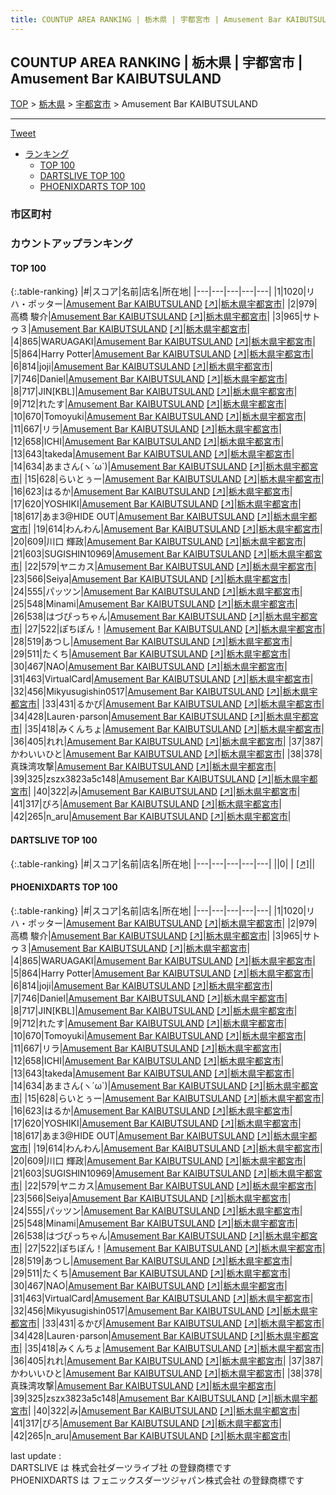 ```yaml
---
title: COUNTUP AREA RANKING | 栃木県 | 宇都宮市 | Amusement Bar KAIBUTSULAND
---
```

## COUNTUP AREA RANKING | 栃木県 | 宇都宮市 | Amusement Bar KAIBUTSULAND

[TOP](/darts/rank/) > [栃木県](/darts/rank/栃木県/) > [宇都宮市](/darts/rank/栃木県/宇都宮市/) > Amusement Bar KAIBUTSULAND

___

<a href="https://twitter.com/share?ref_src=twsrc%5Etfw" data-text="COUNTUP AREA RANKING | 栃木県宇都宮市Amusement Bar KAIBUTSULAND" class="twitter-share-button" data-hashtags="DARTSLIVE,PHOENIXDARTS,darts,ダーツ" data-show-count="false">Tweet</a>

* [ランキング](#カウントアップランキング)
    * [TOP 100](#top-100)
    * [DARTSLIVE TOP 100](#dartslive-top-100)
    * [PHOENIXDARTS TOP 100](#phoenixdarts-top-100)

### 市区町村

<ul>

</ul>

### カウントアップランキング

#### TOP 100



{:.table-ranking}
|#|スコア|名前|店名|所在地|
|---|---|---|---|---|
|1|1020|<span class="rank-name-pd">リハ・ポッター</span>|<a href="/darts/rank/shops/79660.html">Amusement Bar KAIBUTSULAND</a> <a href="https://vs.phoenixdarts.com/jp/shop/shopDetailInfo/s_79660?s_seq=79660">[↗]</a>|<a href="/darts/rank/栃木県/宇都宮市">栃木県宇都宮市</a>|
|2|979|<span class="rank-name-pd"><span class="pro-icon-pd"></span>高橋 駿介</span>|<a href="/darts/rank/shops/79660.html">Amusement Bar KAIBUTSULAND</a> <a href="https://vs.phoenixdarts.com/jp/shop/shopDetailInfo/s_79660?s_seq=79660">[↗]</a>|<a href="/darts/rank/栃木県/宇都宮市">栃木県宇都宮市</a>|
|3|965|<span class="rank-name-pd">サトゥ３</span>|<a href="/darts/rank/shops/79660.html">Amusement Bar KAIBUTSULAND</a> <a href="https://vs.phoenixdarts.com/jp/shop/shopDetailInfo/s_79660?s_seq=79660">[↗]</a>|<a href="/darts/rank/栃木県/宇都宮市">栃木県宇都宮市</a>|
|4|865|<span class="rank-name-pd">WARUAGAKI</span>|<a href="/darts/rank/shops/79660.html">Amusement Bar KAIBUTSULAND</a> <a href="https://vs.phoenixdarts.com/jp/shop/shopDetailInfo/s_79660?s_seq=79660">[↗]</a>|<a href="/darts/rank/栃木県/宇都宮市">栃木県宇都宮市</a>|
|5|864|<span class="rank-name-pd">Harry Potter</span>|<a href="/darts/rank/shops/79660.html">Amusement Bar KAIBUTSULAND</a> <a href="https://vs.phoenixdarts.com/jp/shop/shopDetailInfo/s_79660?s_seq=79660">[↗]</a>|<a href="/darts/rank/栃木県/宇都宮市">栃木県宇都宮市</a>|
|6|814|<span class="rank-name-pd">joji</span>|<a href="/darts/rank/shops/79660.html">Amusement Bar KAIBUTSULAND</a> <a href="https://vs.phoenixdarts.com/jp/shop/shopDetailInfo/s_79660?s_seq=79660">[↗]</a>|<a href="/darts/rank/栃木県/宇都宮市">栃木県宇都宮市</a>|
|7|746|<span class="rank-name-pd">Daniel</span>|<a href="/darts/rank/shops/79660.html">Amusement Bar KAIBUTSULAND</a> <a href="https://vs.phoenixdarts.com/jp/shop/shopDetailInfo/s_79660?s_seq=79660">[↗]</a>|<a href="/darts/rank/栃木県/宇都宮市">栃木県宇都宮市</a>|
|8|717|<span class="rank-name-pd">JIN[KBL]</span>|<a href="/darts/rank/shops/79660.html">Amusement Bar KAIBUTSULAND</a> <a href="https://vs.phoenixdarts.com/jp/shop/shopDetailInfo/s_79660?s_seq=79660">[↗]</a>|<a href="/darts/rank/栃木県/宇都宮市">栃木県宇都宮市</a>|
|9|712|<span class="rank-name-pd">れたす</span>|<a href="/darts/rank/shops/79660.html">Amusement Bar KAIBUTSULAND</a> <a href="https://vs.phoenixdarts.com/jp/shop/shopDetailInfo/s_79660?s_seq=79660">[↗]</a>|<a href="/darts/rank/栃木県/宇都宮市">栃木県宇都宮市</a>|
|10|670|<span class="rank-name-pd">Tomoyuki</span>|<a href="/darts/rank/shops/79660.html">Amusement Bar KAIBUTSULAND</a> <a href="https://vs.phoenixdarts.com/jp/shop/shopDetailInfo/s_79660?s_seq=79660">[↗]</a>|<a href="/darts/rank/栃木県/宇都宮市">栃木県宇都宮市</a>|
|11|667|<span class="rank-name-pd">リラ</span>|<a href="/darts/rank/shops/79660.html">Amusement Bar KAIBUTSULAND</a> <a href="https://vs.phoenixdarts.com/jp/shop/shopDetailInfo/s_79660?s_seq=79660">[↗]</a>|<a href="/darts/rank/栃木県/宇都宮市">栃木県宇都宮市</a>|
|12|658|<span class="rank-name-pd">ICHI</span>|<a href="/darts/rank/shops/79660.html">Amusement Bar KAIBUTSULAND</a> <a href="https://vs.phoenixdarts.com/jp/shop/shopDetailInfo/s_79660?s_seq=79660">[↗]</a>|<a href="/darts/rank/栃木県/宇都宮市">栃木県宇都宮市</a>|
|13|643|<span class="rank-name-pd">takeda</span>|<a href="/darts/rank/shops/79660.html">Amusement Bar KAIBUTSULAND</a> <a href="https://vs.phoenixdarts.com/jp/shop/shopDetailInfo/s_79660?s_seq=79660">[↗]</a>|<a href="/darts/rank/栃木県/宇都宮市">栃木県宇都宮市</a>|
|14|634|<span class="rank-name-pd">あまさん(ヽ´ω`)</span>|<a href="/darts/rank/shops/79660.html">Amusement Bar KAIBUTSULAND</a> <a href="https://vs.phoenixdarts.com/jp/shop/shopDetailInfo/s_79660?s_seq=79660">[↗]</a>|<a href="/darts/rank/栃木県/宇都宮市">栃木県宇都宮市</a>|
|15|628|<span class="rank-name-pd">らいとぅー</span>|<a href="/darts/rank/shops/79660.html">Amusement Bar KAIBUTSULAND</a> <a href="https://vs.phoenixdarts.com/jp/shop/shopDetailInfo/s_79660?s_seq=79660">[↗]</a>|<a href="/darts/rank/栃木県/宇都宮市">栃木県宇都宮市</a>|
|16|623|<span class="rank-name-pd">はるか</span>|<a href="/darts/rank/shops/79660.html">Amusement Bar KAIBUTSULAND</a> <a href="https://vs.phoenixdarts.com/jp/shop/shopDetailInfo/s_79660?s_seq=79660">[↗]</a>|<a href="/darts/rank/栃木県/宇都宮市">栃木県宇都宮市</a>|
|17|620|<span class="rank-name-pd">YOSHIKI</span>|<a href="/darts/rank/shops/79660.html">Amusement Bar KAIBUTSULAND</a> <a href="https://vs.phoenixdarts.com/jp/shop/shopDetailInfo/s_79660?s_seq=79660">[↗]</a>|<a href="/darts/rank/栃木県/宇都宮市">栃木県宇都宮市</a>|
|18|617|<span class="rank-name-pd">あま3@HIDE OUT</span>|<a href="/darts/rank/shops/79660.html">Amusement Bar KAIBUTSULAND</a> <a href="https://vs.phoenixdarts.com/jp/shop/shopDetailInfo/s_79660?s_seq=79660">[↗]</a>|<a href="/darts/rank/栃木県/宇都宮市">栃木県宇都宮市</a>|
|19|614|<span class="rank-name-pd">わんわん</span>|<a href="/darts/rank/shops/79660.html">Amusement Bar KAIBUTSULAND</a> <a href="https://vs.phoenixdarts.com/jp/shop/shopDetailInfo/s_79660?s_seq=79660">[↗]</a>|<a href="/darts/rank/栃木県/宇都宮市">栃木県宇都宮市</a>|
|20|609|<span class="rank-name-pd"><span class="pro-icon-pd"></span>川口 輝政</span>|<a href="/darts/rank/shops/79660.html">Amusement Bar KAIBUTSULAND</a> <a href="https://vs.phoenixdarts.com/jp/shop/shopDetailInfo/s_79660?s_seq=79660">[↗]</a>|<a href="/darts/rank/栃木県/宇都宮市">栃木県宇都宮市</a>|
|21|603|<span class="rank-name-pd">SUGISHIN10969</span>|<a href="/darts/rank/shops/79660.html">Amusement Bar KAIBUTSULAND</a> <a href="https://vs.phoenixdarts.com/jp/shop/shopDetailInfo/s_79660?s_seq=79660">[↗]</a>|<a href="/darts/rank/栃木県/宇都宮市">栃木県宇都宮市</a>|
|22|579|<span class="rank-name-pd">ヤニカス</span>|<a href="/darts/rank/shops/79660.html">Amusement Bar KAIBUTSULAND</a> <a href="https://vs.phoenixdarts.com/jp/shop/shopDetailInfo/s_79660?s_seq=79660">[↗]</a>|<a href="/darts/rank/栃木県/宇都宮市">栃木県宇都宮市</a>|
|23|566|<span class="rank-name-pd">Seiya</span>|<a href="/darts/rank/shops/79660.html">Amusement Bar KAIBUTSULAND</a> <a href="https://vs.phoenixdarts.com/jp/shop/shopDetailInfo/s_79660?s_seq=79660">[↗]</a>|<a href="/darts/rank/栃木県/宇都宮市">栃木県宇都宮市</a>|
|24|555|<span class="rank-name-pd">パッツン</span>|<a href="/darts/rank/shops/79660.html">Amusement Bar KAIBUTSULAND</a> <a href="https://vs.phoenixdarts.com/jp/shop/shopDetailInfo/s_79660?s_seq=79660">[↗]</a>|<a href="/darts/rank/栃木県/宇都宮市">栃木県宇都宮市</a>|
|25|548|<span class="rank-name-pd">Minami</span>|<a href="/darts/rank/shops/79660.html">Amusement Bar KAIBUTSULAND</a> <a href="https://vs.phoenixdarts.com/jp/shop/shopDetailInfo/s_79660?s_seq=79660">[↗]</a>|<a href="/darts/rank/栃木県/宇都宮市">栃木県宇都宮市</a>|
|26|538|<span class="rank-name-pd">はづぴっちゃん</span>|<a href="/darts/rank/shops/79660.html">Amusement Bar KAIBUTSULAND</a> <a href="https://vs.phoenixdarts.com/jp/shop/shopDetailInfo/s_79660?s_seq=79660">[↗]</a>|<a href="/darts/rank/栃木県/宇都宮市">栃木県宇都宮市</a>|
|27|522|<span class="rank-name-pd">ぽちぽん！</span>|<a href="/darts/rank/shops/79660.html">Amusement Bar KAIBUTSULAND</a> <a href="https://vs.phoenixdarts.com/jp/shop/shopDetailInfo/s_79660?s_seq=79660">[↗]</a>|<a href="/darts/rank/栃木県/宇都宮市">栃木県宇都宮市</a>|
|28|519|<span class="rank-name-pd">あつし</span>|<a href="/darts/rank/shops/79660.html">Amusement Bar KAIBUTSULAND</a> <a href="https://vs.phoenixdarts.com/jp/shop/shopDetailInfo/s_79660?s_seq=79660">[↗]</a>|<a href="/darts/rank/栃木県/宇都宮市">栃木県宇都宮市</a>|
|29|511|<span class="rank-name-pd">たくち</span>|<a href="/darts/rank/shops/79660.html">Amusement Bar KAIBUTSULAND</a> <a href="https://vs.phoenixdarts.com/jp/shop/shopDetailInfo/s_79660?s_seq=79660">[↗]</a>|<a href="/darts/rank/栃木県/宇都宮市">栃木県宇都宮市</a>|
|30|467|<span class="rank-name-pd">NAO</span>|<a href="/darts/rank/shops/79660.html">Amusement Bar KAIBUTSULAND</a> <a href="https://vs.phoenixdarts.com/jp/shop/shopDetailInfo/s_79660?s_seq=79660">[↗]</a>|<a href="/darts/rank/栃木県/宇都宮市">栃木県宇都宮市</a>|
|31|463|<span class="rank-name-pd">VirtualCard</span>|<a href="/darts/rank/shops/79660.html">Amusement Bar KAIBUTSULAND</a> <a href="https://vs.phoenixdarts.com/jp/shop/shopDetailInfo/s_79660?s_seq=79660">[↗]</a>|<a href="/darts/rank/栃木県/宇都宮市">栃木県宇都宮市</a>|
|32|456|<span class="rank-name-pd">Mikyusugishin0517</span>|<a href="/darts/rank/shops/79660.html">Amusement Bar KAIBUTSULAND</a> <a href="https://vs.phoenixdarts.com/jp/shop/shopDetailInfo/s_79660?s_seq=79660">[↗]</a>|<a href="/darts/rank/栃木県/宇都宮市">栃木県宇都宮市</a>|
|33|431|<span class="rank-name-pd">るかぴ</span>|<a href="/darts/rank/shops/79660.html">Amusement Bar KAIBUTSULAND</a> <a href="https://vs.phoenixdarts.com/jp/shop/shopDetailInfo/s_79660?s_seq=79660">[↗]</a>|<a href="/darts/rank/栃木県/宇都宮市">栃木県宇都宮市</a>|
|34|428|<span class="rank-name-pd">Lauren･parson</span>|<a href="/darts/rank/shops/79660.html">Amusement Bar KAIBUTSULAND</a> <a href="https://vs.phoenixdarts.com/jp/shop/shopDetailInfo/s_79660?s_seq=79660">[↗]</a>|<a href="/darts/rank/栃木県/宇都宮市">栃木県宇都宮市</a>|
|35|418|<span class="rank-name-pd">みくんちょ</span>|<a href="/darts/rank/shops/79660.html">Amusement Bar KAIBUTSULAND</a> <a href="https://vs.phoenixdarts.com/jp/shop/shopDetailInfo/s_79660?s_seq=79660">[↗]</a>|<a href="/darts/rank/栃木県/宇都宮市">栃木県宇都宮市</a>|
|36|405|<span class="rank-name-pd">れれ</span>|<a href="/darts/rank/shops/79660.html">Amusement Bar KAIBUTSULAND</a> <a href="https://vs.phoenixdarts.com/jp/shop/shopDetailInfo/s_79660?s_seq=79660">[↗]</a>|<a href="/darts/rank/栃木県/宇都宮市">栃木県宇都宮市</a>|
|37|387|<span class="rank-name-pd">かわいいひと</span>|<a href="/darts/rank/shops/79660.html">Amusement Bar KAIBUTSULAND</a> <a href="https://vs.phoenixdarts.com/jp/shop/shopDetailInfo/s_79660?s_seq=79660">[↗]</a>|<a href="/darts/rank/栃木県/宇都宮市">栃木県宇都宮市</a>|
|38|378|<span class="rank-name-pd">真珠湾攻撃</span>|<a href="/darts/rank/shops/79660.html">Amusement Bar KAIBUTSULAND</a> <a href="https://vs.phoenixdarts.com/jp/shop/shopDetailInfo/s_79660?s_seq=79660">[↗]</a>|<a href="/darts/rank/栃木県/宇都宮市">栃木県宇都宮市</a>|
|39|325|<span class="rank-name-pd">zszx3823a5c148</span>|<a href="/darts/rank/shops/79660.html">Amusement Bar KAIBUTSULAND</a> <a href="https://vs.phoenixdarts.com/jp/shop/shopDetailInfo/s_79660?s_seq=79660">[↗]</a>|<a href="/darts/rank/栃木県/宇都宮市">栃木県宇都宮市</a>|
|40|322|<span class="rank-name-pd">み</span>|<a href="/darts/rank/shops/79660.html">Amusement Bar KAIBUTSULAND</a> <a href="https://vs.phoenixdarts.com/jp/shop/shopDetailInfo/s_79660?s_seq=79660">[↗]</a>|<a href="/darts/rank/栃木県/宇都宮市">栃木県宇都宮市</a>|
|41|317|<span class="rank-name-pd">ぴろ</span>|<a href="/darts/rank/shops/79660.html">Amusement Bar KAIBUTSULAND</a> <a href="https://vs.phoenixdarts.com/jp/shop/shopDetailInfo/s_79660?s_seq=79660">[↗]</a>|<a href="/darts/rank/栃木県/宇都宮市">栃木県宇都宮市</a>|
|42|265|<span class="rank-name-pd">n_aru</span>|<a href="/darts/rank/shops/79660.html">Amusement Bar KAIBUTSULAND</a> <a href="https://vs.phoenixdarts.com/jp/shop/shopDetailInfo/s_79660?s_seq=79660">[↗]</a>|<a href="/darts/rank/栃木県/宇都宮市">栃木県宇都宮市</a>|


#### DARTSLIVE TOP 100



{:.table-ranking}
|#|スコア|名前|店名|所在地|
|---|---|---|---|---|
||0|<span class="rank-name-dl"> </span>|<a href="/darts/rank/shops/.html"></a> <a href="">[↗]</a>|<a href="/darts/rank//"></a>|


#### PHOENIXDARTS TOP 100



{:.table-ranking}
|#|スコア|名前|店名|所在地|
|---|---|---|---|---|
|1|1020|<span class="rank-name-pd">リハ・ポッター</span>|<a href="/darts/rank/shops/79660.html">Amusement Bar KAIBUTSULAND</a> <a href="https://vs.phoenixdarts.com/jp/shop/shopDetailInfo/s_79660?s_seq=79660">[↗]</a>|<a href="/darts/rank/栃木県/宇都宮市">栃木県宇都宮市</a>|
|2|979|<span class="rank-name-pd"><span class="pro-icon-pd"></span>高橋 駿介</span>|<a href="/darts/rank/shops/79660.html">Amusement Bar KAIBUTSULAND</a> <a href="https://vs.phoenixdarts.com/jp/shop/shopDetailInfo/s_79660?s_seq=79660">[↗]</a>|<a href="/darts/rank/栃木県/宇都宮市">栃木県宇都宮市</a>|
|3|965|<span class="rank-name-pd">サトゥ３</span>|<a href="/darts/rank/shops/79660.html">Amusement Bar KAIBUTSULAND</a> <a href="https://vs.phoenixdarts.com/jp/shop/shopDetailInfo/s_79660?s_seq=79660">[↗]</a>|<a href="/darts/rank/栃木県/宇都宮市">栃木県宇都宮市</a>|
|4|865|<span class="rank-name-pd">WARUAGAKI</span>|<a href="/darts/rank/shops/79660.html">Amusement Bar KAIBUTSULAND</a> <a href="https://vs.phoenixdarts.com/jp/shop/shopDetailInfo/s_79660?s_seq=79660">[↗]</a>|<a href="/darts/rank/栃木県/宇都宮市">栃木県宇都宮市</a>|
|5|864|<span class="rank-name-pd">Harry Potter</span>|<a href="/darts/rank/shops/79660.html">Amusement Bar KAIBUTSULAND</a> <a href="https://vs.phoenixdarts.com/jp/shop/shopDetailInfo/s_79660?s_seq=79660">[↗]</a>|<a href="/darts/rank/栃木県/宇都宮市">栃木県宇都宮市</a>|
|6|814|<span class="rank-name-pd">joji</span>|<a href="/darts/rank/shops/79660.html">Amusement Bar KAIBUTSULAND</a> <a href="https://vs.phoenixdarts.com/jp/shop/shopDetailInfo/s_79660?s_seq=79660">[↗]</a>|<a href="/darts/rank/栃木県/宇都宮市">栃木県宇都宮市</a>|
|7|746|<span class="rank-name-pd">Daniel</span>|<a href="/darts/rank/shops/79660.html">Amusement Bar KAIBUTSULAND</a> <a href="https://vs.phoenixdarts.com/jp/shop/shopDetailInfo/s_79660?s_seq=79660">[↗]</a>|<a href="/darts/rank/栃木県/宇都宮市">栃木県宇都宮市</a>|
|8|717|<span class="rank-name-pd">JIN[KBL]</span>|<a href="/darts/rank/shops/79660.html">Amusement Bar KAIBUTSULAND</a> <a href="https://vs.phoenixdarts.com/jp/shop/shopDetailInfo/s_79660?s_seq=79660">[↗]</a>|<a href="/darts/rank/栃木県/宇都宮市">栃木県宇都宮市</a>|
|9|712|<span class="rank-name-pd">れたす</span>|<a href="/darts/rank/shops/79660.html">Amusement Bar KAIBUTSULAND</a> <a href="https://vs.phoenixdarts.com/jp/shop/shopDetailInfo/s_79660?s_seq=79660">[↗]</a>|<a href="/darts/rank/栃木県/宇都宮市">栃木県宇都宮市</a>|
|10|670|<span class="rank-name-pd">Tomoyuki</span>|<a href="/darts/rank/shops/79660.html">Amusement Bar KAIBUTSULAND</a> <a href="https://vs.phoenixdarts.com/jp/shop/shopDetailInfo/s_79660?s_seq=79660">[↗]</a>|<a href="/darts/rank/栃木県/宇都宮市">栃木県宇都宮市</a>|
|11|667|<span class="rank-name-pd">リラ</span>|<a href="/darts/rank/shops/79660.html">Amusement Bar KAIBUTSULAND</a> <a href="https://vs.phoenixdarts.com/jp/shop/shopDetailInfo/s_79660?s_seq=79660">[↗]</a>|<a href="/darts/rank/栃木県/宇都宮市">栃木県宇都宮市</a>|
|12|658|<span class="rank-name-pd">ICHI</span>|<a href="/darts/rank/shops/79660.html">Amusement Bar KAIBUTSULAND</a> <a href="https://vs.phoenixdarts.com/jp/shop/shopDetailInfo/s_79660?s_seq=79660">[↗]</a>|<a href="/darts/rank/栃木県/宇都宮市">栃木県宇都宮市</a>|
|13|643|<span class="rank-name-pd">takeda</span>|<a href="/darts/rank/shops/79660.html">Amusement Bar KAIBUTSULAND</a> <a href="https://vs.phoenixdarts.com/jp/shop/shopDetailInfo/s_79660?s_seq=79660">[↗]</a>|<a href="/darts/rank/栃木県/宇都宮市">栃木県宇都宮市</a>|
|14|634|<span class="rank-name-pd">あまさん(ヽ´ω`)</span>|<a href="/darts/rank/shops/79660.html">Amusement Bar KAIBUTSULAND</a> <a href="https://vs.phoenixdarts.com/jp/shop/shopDetailInfo/s_79660?s_seq=79660">[↗]</a>|<a href="/darts/rank/栃木県/宇都宮市">栃木県宇都宮市</a>|
|15|628|<span class="rank-name-pd">らいとぅー</span>|<a href="/darts/rank/shops/79660.html">Amusement Bar KAIBUTSULAND</a> <a href="https://vs.phoenixdarts.com/jp/shop/shopDetailInfo/s_79660?s_seq=79660">[↗]</a>|<a href="/darts/rank/栃木県/宇都宮市">栃木県宇都宮市</a>|
|16|623|<span class="rank-name-pd">はるか</span>|<a href="/darts/rank/shops/79660.html">Amusement Bar KAIBUTSULAND</a> <a href="https://vs.phoenixdarts.com/jp/shop/shopDetailInfo/s_79660?s_seq=79660">[↗]</a>|<a href="/darts/rank/栃木県/宇都宮市">栃木県宇都宮市</a>|
|17|620|<span class="rank-name-pd">YOSHIKI</span>|<a href="/darts/rank/shops/79660.html">Amusement Bar KAIBUTSULAND</a> <a href="https://vs.phoenixdarts.com/jp/shop/shopDetailInfo/s_79660?s_seq=79660">[↗]</a>|<a href="/darts/rank/栃木県/宇都宮市">栃木県宇都宮市</a>|
|18|617|<span class="rank-name-pd">あま3@HIDE OUT</span>|<a href="/darts/rank/shops/79660.html">Amusement Bar KAIBUTSULAND</a> <a href="https://vs.phoenixdarts.com/jp/shop/shopDetailInfo/s_79660?s_seq=79660">[↗]</a>|<a href="/darts/rank/栃木県/宇都宮市">栃木県宇都宮市</a>|
|19|614|<span class="rank-name-pd">わんわん</span>|<a href="/darts/rank/shops/79660.html">Amusement Bar KAIBUTSULAND</a> <a href="https://vs.phoenixdarts.com/jp/shop/shopDetailInfo/s_79660?s_seq=79660">[↗]</a>|<a href="/darts/rank/栃木県/宇都宮市">栃木県宇都宮市</a>|
|20|609|<span class="rank-name-pd"><span class="pro-icon-pd"></span>川口 輝政</span>|<a href="/darts/rank/shops/79660.html">Amusement Bar KAIBUTSULAND</a> <a href="https://vs.phoenixdarts.com/jp/shop/shopDetailInfo/s_79660?s_seq=79660">[↗]</a>|<a href="/darts/rank/栃木県/宇都宮市">栃木県宇都宮市</a>|
|21|603|<span class="rank-name-pd">SUGISHIN10969</span>|<a href="/darts/rank/shops/79660.html">Amusement Bar KAIBUTSULAND</a> <a href="https://vs.phoenixdarts.com/jp/shop/shopDetailInfo/s_79660?s_seq=79660">[↗]</a>|<a href="/darts/rank/栃木県/宇都宮市">栃木県宇都宮市</a>|
|22|579|<span class="rank-name-pd">ヤニカス</span>|<a href="/darts/rank/shops/79660.html">Amusement Bar KAIBUTSULAND</a> <a href="https://vs.phoenixdarts.com/jp/shop/shopDetailInfo/s_79660?s_seq=79660">[↗]</a>|<a href="/darts/rank/栃木県/宇都宮市">栃木県宇都宮市</a>|
|23|566|<span class="rank-name-pd">Seiya</span>|<a href="/darts/rank/shops/79660.html">Amusement Bar KAIBUTSULAND</a> <a href="https://vs.phoenixdarts.com/jp/shop/shopDetailInfo/s_79660?s_seq=79660">[↗]</a>|<a href="/darts/rank/栃木県/宇都宮市">栃木県宇都宮市</a>|
|24|555|<span class="rank-name-pd">パッツン</span>|<a href="/darts/rank/shops/79660.html">Amusement Bar KAIBUTSULAND</a> <a href="https://vs.phoenixdarts.com/jp/shop/shopDetailInfo/s_79660?s_seq=79660">[↗]</a>|<a href="/darts/rank/栃木県/宇都宮市">栃木県宇都宮市</a>|
|25|548|<span class="rank-name-pd">Minami</span>|<a href="/darts/rank/shops/79660.html">Amusement Bar KAIBUTSULAND</a> <a href="https://vs.phoenixdarts.com/jp/shop/shopDetailInfo/s_79660?s_seq=79660">[↗]</a>|<a href="/darts/rank/栃木県/宇都宮市">栃木県宇都宮市</a>|
|26|538|<span class="rank-name-pd">はづぴっちゃん</span>|<a href="/darts/rank/shops/79660.html">Amusement Bar KAIBUTSULAND</a> <a href="https://vs.phoenixdarts.com/jp/shop/shopDetailInfo/s_79660?s_seq=79660">[↗]</a>|<a href="/darts/rank/栃木県/宇都宮市">栃木県宇都宮市</a>|
|27|522|<span class="rank-name-pd">ぽちぽん！</span>|<a href="/darts/rank/shops/79660.html">Amusement Bar KAIBUTSULAND</a> <a href="https://vs.phoenixdarts.com/jp/shop/shopDetailInfo/s_79660?s_seq=79660">[↗]</a>|<a href="/darts/rank/栃木県/宇都宮市">栃木県宇都宮市</a>|
|28|519|<span class="rank-name-pd">あつし</span>|<a href="/darts/rank/shops/79660.html">Amusement Bar KAIBUTSULAND</a> <a href="https://vs.phoenixdarts.com/jp/shop/shopDetailInfo/s_79660?s_seq=79660">[↗]</a>|<a href="/darts/rank/栃木県/宇都宮市">栃木県宇都宮市</a>|
|29|511|<span class="rank-name-pd">たくち</span>|<a href="/darts/rank/shops/79660.html">Amusement Bar KAIBUTSULAND</a> <a href="https://vs.phoenixdarts.com/jp/shop/shopDetailInfo/s_79660?s_seq=79660">[↗]</a>|<a href="/darts/rank/栃木県/宇都宮市">栃木県宇都宮市</a>|
|30|467|<span class="rank-name-pd">NAO</span>|<a href="/darts/rank/shops/79660.html">Amusement Bar KAIBUTSULAND</a> <a href="https://vs.phoenixdarts.com/jp/shop/shopDetailInfo/s_79660?s_seq=79660">[↗]</a>|<a href="/darts/rank/栃木県/宇都宮市">栃木県宇都宮市</a>|
|31|463|<span class="rank-name-pd">VirtualCard</span>|<a href="/darts/rank/shops/79660.html">Amusement Bar KAIBUTSULAND</a> <a href="https://vs.phoenixdarts.com/jp/shop/shopDetailInfo/s_79660?s_seq=79660">[↗]</a>|<a href="/darts/rank/栃木県/宇都宮市">栃木県宇都宮市</a>|
|32|456|<span class="rank-name-pd">Mikyusugishin0517</span>|<a href="/darts/rank/shops/79660.html">Amusement Bar KAIBUTSULAND</a> <a href="https://vs.phoenixdarts.com/jp/shop/shopDetailInfo/s_79660?s_seq=79660">[↗]</a>|<a href="/darts/rank/栃木県/宇都宮市">栃木県宇都宮市</a>|
|33|431|<span class="rank-name-pd">るかぴ</span>|<a href="/darts/rank/shops/79660.html">Amusement Bar KAIBUTSULAND</a> <a href="https://vs.phoenixdarts.com/jp/shop/shopDetailInfo/s_79660?s_seq=79660">[↗]</a>|<a href="/darts/rank/栃木県/宇都宮市">栃木県宇都宮市</a>|
|34|428|<span class="rank-name-pd">Lauren･parson</span>|<a href="/darts/rank/shops/79660.html">Amusement Bar KAIBUTSULAND</a> <a href="https://vs.phoenixdarts.com/jp/shop/shopDetailInfo/s_79660?s_seq=79660">[↗]</a>|<a href="/darts/rank/栃木県/宇都宮市">栃木県宇都宮市</a>|
|35|418|<span class="rank-name-pd">みくんちょ</span>|<a href="/darts/rank/shops/79660.html">Amusement Bar KAIBUTSULAND</a> <a href="https://vs.phoenixdarts.com/jp/shop/shopDetailInfo/s_79660?s_seq=79660">[↗]</a>|<a href="/darts/rank/栃木県/宇都宮市">栃木県宇都宮市</a>|
|36|405|<span class="rank-name-pd">れれ</span>|<a href="/darts/rank/shops/79660.html">Amusement Bar KAIBUTSULAND</a> <a href="https://vs.phoenixdarts.com/jp/shop/shopDetailInfo/s_79660?s_seq=79660">[↗]</a>|<a href="/darts/rank/栃木県/宇都宮市">栃木県宇都宮市</a>|
|37|387|<span class="rank-name-pd">かわいいひと</span>|<a href="/darts/rank/shops/79660.html">Amusement Bar KAIBUTSULAND</a> <a href="https://vs.phoenixdarts.com/jp/shop/shopDetailInfo/s_79660?s_seq=79660">[↗]</a>|<a href="/darts/rank/栃木県/宇都宮市">栃木県宇都宮市</a>|
|38|378|<span class="rank-name-pd">真珠湾攻撃</span>|<a href="/darts/rank/shops/79660.html">Amusement Bar KAIBUTSULAND</a> <a href="https://vs.phoenixdarts.com/jp/shop/shopDetailInfo/s_79660?s_seq=79660">[↗]</a>|<a href="/darts/rank/栃木県/宇都宮市">栃木県宇都宮市</a>|
|39|325|<span class="rank-name-pd">zszx3823a5c148</span>|<a href="/darts/rank/shops/79660.html">Amusement Bar KAIBUTSULAND</a> <a href="https://vs.phoenixdarts.com/jp/shop/shopDetailInfo/s_79660?s_seq=79660">[↗]</a>|<a href="/darts/rank/栃木県/宇都宮市">栃木県宇都宮市</a>|
|40|322|<span class="rank-name-pd">み</span>|<a href="/darts/rank/shops/79660.html">Amusement Bar KAIBUTSULAND</a> <a href="https://vs.phoenixdarts.com/jp/shop/shopDetailInfo/s_79660?s_seq=79660">[↗]</a>|<a href="/darts/rank/栃木県/宇都宮市">栃木県宇都宮市</a>|
|41|317|<span class="rank-name-pd">ぴろ</span>|<a href="/darts/rank/shops/79660.html">Amusement Bar KAIBUTSULAND</a> <a href="https://vs.phoenixdarts.com/jp/shop/shopDetailInfo/s_79660?s_seq=79660">[↗]</a>|<a href="/darts/rank/栃木県/宇都宮市">栃木県宇都宮市</a>|
|42|265|<span class="rank-name-pd">n_aru</span>|<a href="/darts/rank/shops/79660.html">Amusement Bar KAIBUTSULAND</a> <a href="https://vs.phoenixdarts.com/jp/shop/shopDetailInfo/s_79660?s_seq=79660">[↗]</a>|<a href="/darts/rank/栃木県/宇都宮市">栃木県宇都宮市</a>|


<div class="footer border-top border-gray-light mt-5 pt-3 text-right text-gray">
    last update : <span style="font-weight: italic" id="foot_last_modified"></span><br />
    DARTSLIVE は 株式会社ダーツライブ社 の登録商標です<br />
    PHOENIXDARTS は フェニックスダーツジャパン株式会社 の登録商標です<br />
</div>

<script src="https://cdnjs.cloudflare.com/ajax/libs/jquery.tablesorter/2.31.3/js/jquery.tablesorter.min.js" integrity="sha512-qzgd5cYSZcosqpzpn7zF2ZId8f/8CHmFKZ8j7mU4OUXTNRd5g+ZHBPsgKEwoqxCtdQvExE5LprwwPAgoicguNg==" crossorigin="anonymous" referrerpolicy="no-referrer"></script>
<link rel="stylesheet" href="https://cdnjs.cloudflare.com/ajax/libs/jquery.tablesorter/2.31.3/css/theme.default.min.css" integrity="sha512-wghhOJkjQX0Lh3NSWvNKeZ0ZpNn+SPVXX1Qyc9OCaogADktxrBiBdKGDoqVUOyhStvMBmJQ8ZdMHiR3wuEq8+w==" crossorigin="anonymous" referrerpolicy="no-referrer" />
<script>
$(function() {
    $(".table-ranking").tablesorter({sortList:[[0, 0]]});
    $("#foot_last_modified").text(formatDate(new Date(document.lastModified), 'yyyy-MM-dd HH:mm:ss'));
});
</script>

<script async src="https://platform.twitter.com/widgets.js" charset="utf-8"></script>